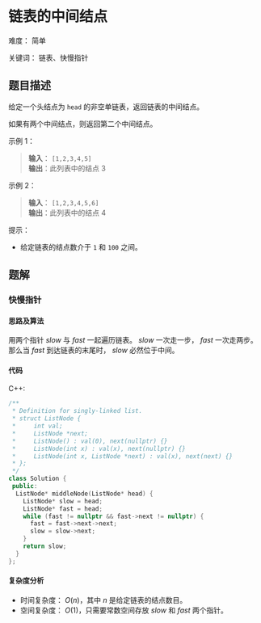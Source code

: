 # 链表的中间结点

难度： 简单

关键词： 链表、快慢指针

## 题目描述

给定一个头结点为 `head` 的非空单链表，返回链表的中间结点。

如果有两个中间结点，则返回第二个中间结点。

示例 1：

>**输入**： `[1,2,3,4,5]` <br>
**输出**：此列表中的结点 3

示例 2：

>**输入**： `[1,2,3,4,5,6]` <br>
**输出**：此列表中的结点 4

提示：

* 给定链表的结点数介于 `1` 和 `100` 之间。

## 题解

### 快慢指针

#### 思路及算法

用两个指针 $slow$ 与 $fast$ 一起遍历链表。 $slow$ 一次走一步， $fast$ 一次走两步。那么当 $fast$ 到达链表的末尾时， $slow$ 必然位于中间。

#### 代码

C++:
```cpp
/**
 * Definition for singly-linked list.
 * struct ListNode {
 *     int val;
 *     ListNode *next;
 *     ListNode() : val(0), next(nullptr) {}
 *     ListNode(int x) : val(x), next(nullptr) {}
 *     ListNode(int x, ListNode *next) : val(x), next(next) {}
 * };
 */
class Solution {
 public:
  ListNode* middleNode(ListNode* head) {
    ListNode* slow = head;
    ListNode* fast = head;
    while (fast != nullptr && fast->next != nullptr) {
      fast = fast->next->next;
      slow = slow->next;
    }
    return slow;
  }
};
```

#### 复杂度分析

* 时间复杂度： $O(n)$，其中 $n$ 是给定链表的结点数目。
* 空间复杂度： $O(1)$，只需要常数空间存放 $slow$ 和 $fast$ 两个指针。